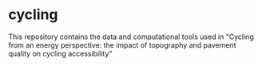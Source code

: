 # cycling
This repository contains the data and computational tools used in "Cycling from an energy perspective: the impact of topography and pavement quality on cycling accessibility"
